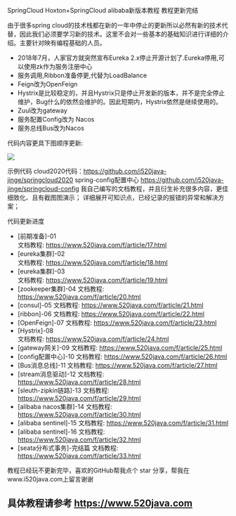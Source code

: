 SpringCloud Hoxton+SpringCloud alibaba新版本教程
教程更新完结

由于很多spring cloud的技术栈都在新的一年中停止的更新所以必然有新的技术代替，因此我们必须要学习新的技术。这里不会对一些基本的基础知识进行详细的介绍。主要针对映有编程基础的人员。
- 2018年7月，人家官方就突然宣布Eureka 2.x停止开源计划了.Eureka停用,可以使用zk作为服务注册中心
- 服务调用,Ribbon准备停更,代替为LoadBalance
- Feign改为OpenFeign
- Hystrix是比较稳定的，并且Hystrix只是停止开发新的版本，并不是完全停止维护，Bug什么的依然会维护的。因此短期内，Hystrix依然是继续使用的。
- Zuul改为gateway
- 服务配置Config改为  Nacos
- 服务总线Bus改为Nacos



代码内容更具下图顺序更新:

![](https://www.520java.cn/81b651f7fcbb7ab9c97895b20f93db6c_jinBlog_20200518_cloudupdate-01.png)

示例代码 cloud2020代码：https://github.com/i520java-jinge/springcloud2020
spring-config配置中心 https://github.com/i520java-jinge/springcloud-config
我自己编写的文档教程，并且衍生补充很多内容，更佳细致化、且有截图图演示；
详细展开可知识点，已经记录的报错的异常和解决方案；

代码更新进度
- [前期准备]-01  
    文档教程: https://www.520java.com/f/article/17.html
- [eureka集群]-02  
    文档教程: https://www.520java.com/f/article/18.html
- [eureka集群]-03  
    文档教程: https://www.520java.com/f/article/19.html
- [zookeeper集群]-04 
    文档教程: https://www.520java.com/f/article/20.html
- [consul]-05
    文档教程: https://www.520java.com/f/article/21.html
- [ribbon]-06
    文档教程: https://www.520java.com/f/article/22.html
- [OpenFeign]-07
    文档教程: https://www.520java.com/f/article/23.html
- [Hystrix]-08    
    文档教程: https://www.520java.com/f/article/24.html
- [gateway网关]-09 
    文档教程: https://www.520java.com/f/article/25.html
- [config配置中心]-10
    文档教程: https://www.520java.com/f/article/26.html
- [Bus消息总线]-11
    文档教程: https://www.520java.com/f/article/27.html
- [stream消息驱动]-12
    文档教程: https://www.520java.com/f/article/28.html    
- [sleuth-zipkin链路]-13
    文档教程: https://www.520java.com/f/article/29.html
- [alibaba nacos集群]-14
    文档教程: https://www.520java.com/f/article/30.html
- [alibaba sentinel]-15
    文档教程: https://www.520java.com/f/article/31.html   
- [alibaba sentinel]-16
    文档教程: https://www.520java.com/f/article/32.html
- [seata分布式事务]-完结篇
    文档教程: https://www.520java.com/f/article/33.html        
         
教程已经玩不更新完毕，喜欢的GitHub帮我点个 star  分享，帮我在www.i520java.com上留言谢谢

## 具体教程请参考 https://www.520java.com